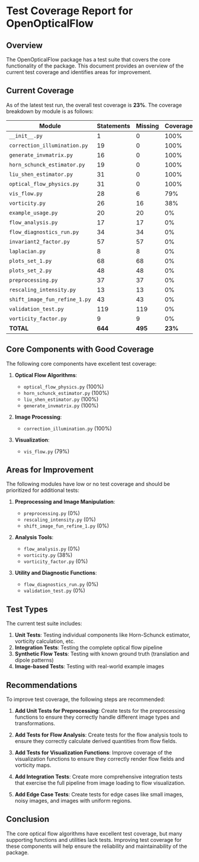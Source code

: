 # Test Coverage Report for OpenOpticalFlow

## Overview

The OpenOpticalFlow package has a test suite that covers the core functionality of the package. This document provides an overview of the current test coverage and identifies areas for improvement.

## Current Coverage

As of the latest test run, the overall test coverage is **23%**. The coverage breakdown by module is as follows:

| Module | Statements | Missing | Coverage |
|--------|------------|---------|----------|
| `__init__.py` | 1 | 0 | 100% |
| `correction_illumination.py` | 19 | 0 | 100% |
| `generate_invmatrix.py` | 16 | 0 | 100% |
| `horn_schunck_estimator.py` | 19 | 0 | 100% |
| `liu_shen_estimator.py` | 31 | 0 | 100% |
| `optical_flow_physics.py` | 31 | 0 | 100% |
| `vis_flow.py` | 28 | 6 | 79% |
| `vorticity.py` | 26 | 16 | 38% |
| `example_usage.py` | 20 | 20 | 0% |
| `flow_analysis.py` | 17 | 17 | 0% |
| `flow_diagnostics_run.py` | 34 | 34 | 0% |
| `invariant2_factor.py` | 57 | 57 | 0% |
| `laplacian.py` | 8 | 8 | 0% |
| `plots_set_1.py` | 68 | 68 | 0% |
| `plots_set_2.py` | 48 | 48 | 0% |
| `preprocessing.py` | 37 | 37 | 0% |
| `rescaling_intensity.py` | 13 | 13 | 0% |
| `shift_image_fun_refine_1.py` | 43 | 43 | 0% |
| `validation_test.py` | 119 | 119 | 0% |
| `vorticity_factor.py` | 9 | 9 | 0% |
| **TOTAL** | **644** | **495** | **23%** |

## Core Components with Good Coverage

The following core components have excellent test coverage:

1. **Optical Flow Algorithms**:
   - `optical_flow_physics.py` (100%)
   - `horn_schunck_estimator.py` (100%)
   - `liu_shen_estimator.py` (100%)
   - `generate_invmatrix.py` (100%)

2. **Image Processing**:
   - `correction_illumination.py` (100%)

3. **Visualization**:
   - `vis_flow.py` (79%)

## Areas for Improvement

The following modules have low or no test coverage and should be prioritized for additional tests:

1. **Preprocessing and Image Manipulation**:
   - `preprocessing.py` (0%)
   - `rescaling_intensity.py` (0%)
   - `shift_image_fun_refine_1.py` (0%)

2. **Analysis Tools**:
   - `flow_analysis.py` (0%)
   - `vorticity.py` (38%)
   - `vorticity_factor.py` (0%)

3. **Utility and Diagnostic Functions**:
   - `flow_diagnostics_run.py` (0%)
   - `validation_test.py` (0%)

## Test Types

The current test suite includes:

1. **Unit Tests**: Testing individual components like Horn-Schunck estimator, vorticity calculation, etc.
2. **Integration Tests**: Testing the complete optical flow pipeline
3. **Synthetic Flow Tests**: Testing with known ground truth (translation and dipole patterns)
4. **Image-based Tests**: Testing with real-world example images

## Recommendations

To improve test coverage, the following steps are recommended:

1. **Add Unit Tests for Preprocessing**: Create tests for the preprocessing functions to ensure they correctly handle different image types and transformations.

2. **Add Tests for Flow Analysis**: Create tests for the flow analysis tools to ensure they correctly calculate derived quantities from flow fields.

3. **Add Tests for Visualization Functions**: Improve coverage of the visualization functions to ensure they correctly render flow fields and vorticity maps.

4. **Add Integration Tests**: Create more comprehensive integration tests that exercise the full pipeline from image loading to flow visualization.

5. **Add Edge Case Tests**: Create tests for edge cases like small images, noisy images, and images with uniform regions.

## Conclusion

The core optical flow algorithms have excellent test coverage, but many supporting functions and utilities lack tests. Improving test coverage for these components will help ensure the reliability and maintainability of the package.
